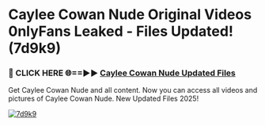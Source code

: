 # Caylee Cowan Nude Original Videos 0nlyFans Leaked - Files Updated! (7d9k9)

<h3>🔴 CLICK HERE 🌐==►► <a href="https://tinyurl.com/4mcuefdz" rel="nofollow">Caylee Cowan Nude Updated Files</a></h3>

Get Caylee Cowan Nude and all content. Now you can access all videos and pictures of Caylee Cowan Nude. New Updated Files 2025!

[![7d9k9](https://i.imgur.com/StAQSOY.gif)](https://tinyurl.com/4mcuefdz)
